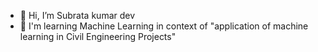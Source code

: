 - 👋 Hi, I’m Subrata kumar dev
- 👀 I'm learning Machine Learning in context of "application of machine learning in Civil Engineering Projects"
